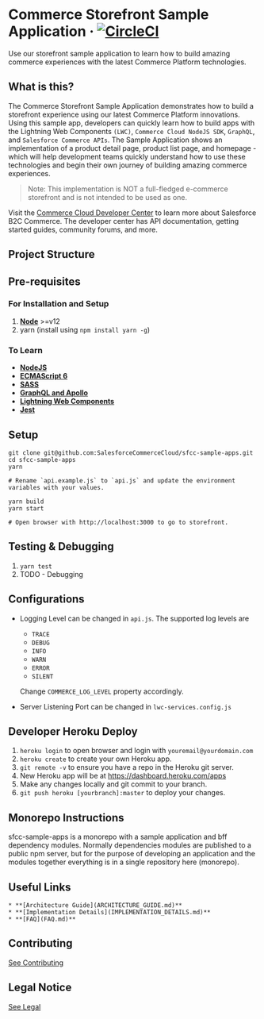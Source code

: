 # Commerce Storefront Sample Application &middot; [![CircleCI][circleci-image]][circleci-url]

Use our storefront sample application to learn how to build amazing commerce experiences with the latest Commerce Platform technologies.

## What is this?

The Commerce Storefront Sample Application demonstrates how to build a storefront experience using our latest Commerce Platform innovations. Using this sample app, developers can quickly learn how to build apps with the Lightning Web Components `(LWC)`, `Commerce Cloud NodeJS SDK`, `GraphQL`, and `Salesforce Commerce APIs`. The Sample Application shows an implementation of a product detail page, product list page, and homepage - which will help development teams quickly understand how to use these technologies and begin their own journey of building amazing commerce experiences.

> Note: This implementation is NOT a full-fledged e-commerce storefront and is not intended to be used as one.

Visit the [Commerce Cloud Developer Center](https://developer.commercecloud.com/) to learn more about Salesforce B2C Commerce. The developer center has API documentation, getting started guides, community forums, and more.

## Project Structure

<PLACEHOLDER>

## Pre-requisites

### For Installation and Setup
1) **[Node](https://nodejs.org/en/download/)** >=v12
2) yarn (install using `npm install yarn -g`)

### To Learn
* **[NodeJS](https://nodejs.org/en/docs/)**
* **[ECMAScript 6](http://www.ecma-international.org/ecma-262/6.0/)**
* **[SASS](https://sass-lang.com/guide)**
* **[GraphQL and Apollo](https://www.apollographql.com/docs/tutorial/introduction/)**
* **[Lightning Web Components](https://developer.salesforce.com/docs/component-library/documentation/lwc)**
* **[Jest](https://jestjs.io/docs/en/getting-started)**

## Setup
    git clone git@github.com:SalesforceCommerceCloud/sfcc-sample-apps.git
    cd sfcc-sample-apps
    yarn

    # Rename `api.example.js` to `api.js` and update the environment variables with your values.

    yarn build
    yarn start
    
    # Open browser with http://localhost:3000 to go to storefront.

## Testing & Debugging
1) `yarn test`
2) TODO - Debugging

## Configurations
* Logging Level can be changed in `api.js`. The supported log levels are

    * `TRACE`
    * `DEBUG`
    * `INFO`
    * `WARN`
    * `ERROR`
    * `SILENT`

    Change `COMMERCE_LOG_LEVEL` property accordingly.
* Server Listening Port can be changed in `lwc-services.config.js`

## Developer Heroku Deploy
1) `heroku login` to open browser and login with `youremail@yourdomain.com`
2) `heroku create` to create your own Heroku app.
3) `git remote -v` to ensure you have a repo in the Heroku git server. 
3) New Heroku app will be at https://dashboard.heroku.com/apps
4) Make any changes locally and git commit to your branch.
5) `git push heroku [yourbranch]:master` to deploy your changes.

## Monorepo Instructions

sfcc-sample-apps is a monorepo with a sample application and bff dependency modules. Normally dependencies modules are published to a public npm server, but for the purpose of developing an application and the modules together everything is in a single repository here (monorepo).

## Useful Links

    * **[Architecture Guide](ARCHITECTURE_GUIDE.md)**
    * **[Implementation Details](IMPLEMENTATION_DETAILS.md)**
    * **[FAQ](FAQ.md)**

## Contributing

[See Contributing](CONTRIBUTING.md)

## Legal Notice

[See Legal](LEGAL.md)

<!-- Markdown link & img dfn's -->
[circleci-image]: https://circleci.com/gh/SalesforceCommerceCloud/sfcc-sample-apps.svg?style=shield&circle-token=f34a55a59d7dfc30402e719996edf10092780b66
[circleci-url]: https://circleci.com/gh/SalesforceCommerceCloud/sfcc-sample-apps

